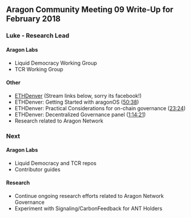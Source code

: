 ## Aragon Community Meeting 09 Write-Up for February 2018

### Luke - Research Lead

#### Aragon Labs
- Liquid Democracy Working Group
- TCR Working Group

#### Other
- [ETHDenver](https://ethdenver.com) (Stream links below, sorry its facebook!)
- ETHDenver: Getting Started with aragonOS ([50:38](https://www.facebook.com/ETHDenver/videos/vb.138918023425932/164549494196118/?type=2&theater "50:38"))
- ETHDenver: Practical Considerations for on-chain governance ([23:24](https://www.facebook.com/ETHDenver/videos/vb.138918023425932/164883404162727/?type=2&theater "23:24"))
- ETHDenver: Decentralized Governance panel ([1:14:21](https://www.facebook.com/ETHDenver/videos/vb.138918023425932/165243970793337/?type=2&theater "1:14:21"))
- Research related to Aragon Network

### Next

#### Aragon Labs
- Liquid Democracy and TCR repos
- Contributor guides

#### Research
- Continue ongoing research efforts related to Aragon Network Governance
- Experiment with Signaling/CarbonFeedback for ANT Holders
